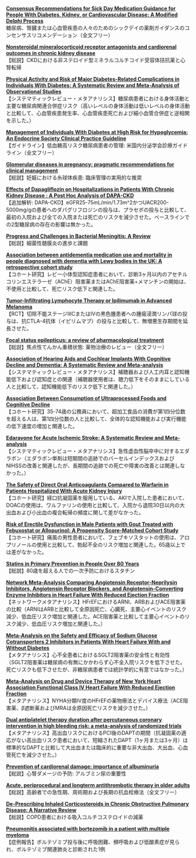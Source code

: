 [**Consensus Recommendations for Sick Day Medication Guidance for People With Diabetes, Kidney, or Cardiovascular Disease: A Modified Delphi Process**](https://pubmed.ncbi.nlm.nih.gov/36470530/)  
糖尿病、腎臓または心血管疾患の人々のためのシックデイの薬剤ガイダンスのコンセンサスリコメンデーション（全文フリー）

[**Nonsteroidal mineralocorticoid receptor antagonists and cardiorenal outcomes in chronic kidney disease**](https://pubmed.ncbi.nlm.nih.gov/36472546/)  
【総説】CKDにおける非ステロイド型ミネラルコルチコイド受容体拮抗薬と心腎転帰

[**Physical Activity and Risk of Major Diabetes-Related Complications in Individuals With Diabetes: A Systematic Review and Meta-Analysis of Observational Studies**](https://pubmed.ncbi.nlm.nih.gov/36455117/)  
【システマティックレビュー・メタアナリシス】糖尿病患者における身体活動と主要な糖尿病関連合併症リスク（高いレベルの身体活動は低いレベルの身体活動と比較して、心血管疾患発生率、心血管疾患死亡および細小血管合併症と逆相関を示した。）

[**Management of Individuals With Diabetes at High Risk for Hypoglycemia: An Endocrine Society Clinical Practice Guideline**](https://pubmed.ncbi.nlm.nih.gov/36477488/)  
【ガイドライン】低血糖高リスク糖尿病患者の管理: 米国内分泌学会診療ガイドライン（全文フリー）

[**Glomerular diseases in pregnancy: pragmatic recommendations for clinical management**](https://pubmed.ncbi.nlm.nih.gov/36481180/)  
【総説】妊娠における糸球体疾患: 臨床管理の実用的な推奨

[**Effects of Dapagliflozin on Hospitalizations in Patients With Chronic Kidney Disease : A Post Hoc Analysis of DAPA-CKD**](https://pubmed.ncbi.nlm.nih.gov/36469914/)  
【追加解析: DAPA-CKD】eGFR25-75mL/min/1.73m^2かつUACR200-5000mg/gの患者へのダパグリフロジンの投与は、プラセボの投与と比較して、最初の入院および全ての入院または死亡のリスクを減少させた。ベースラインでの2型糖尿病の存在の影響は無かった。

[**Progress and Challenges in Bacterial Meningitis: A Review**](https://pubmed.ncbi.nlm.nih.gov/36472590/)  
【総説】細菌性髄膜炎の進歩と課題

[**Association between antidementia medication use and mortality in people diagnosed with dementia with Lewy bodies in the UK: A retrospective cohort study**](https://pubmed.ncbi.nlm.nih.gov/36472984/)  
【コホート研究】レビー小体型認知症患者において、診断3ヶ月以内のアセチルコリンエステラーゼ（AChE）阻害薬またはAChE阻害薬+メマンチンの開始は、不使用と比較して、死亡リスク低下と関連した。

[**Tumor-Infiltrating Lymphocyte Therapy or Ipilimumab in Advanced Melanoma**](https://pubmed.ncbi.nlm.nih.gov/36477031/)  
【RCT】切除不能ステージIIICまたはIVの黒色腫患者への腫瘍浸潤リンパ球の投与は、抗CTLA-4抗体（イピリムマブ）の投与と比較して、無増悪生存期間を延長させた。

[**Focal status epilepticus: a review of pharmacological treatment**](https://pubmed.ncbi.nlm.nih.gov/36468428/)  
【総説】焦点性てんかん重積状態: 薬物治療のレビュー（全文フリー）

[**Association of Hearing Aids and Cochlear Implants With Cognitive Decline and Dementia: A Systematic Review and Meta-analysis**](https://pubmed.ncbi.nlm.nih.gov/36469314/)  
【システマティックレビュー・メタアナリシス】補聴器および人工内耳と認知機能低下および認知症との関連（補聴器使用者は、聴力低下をそのままにしている人と比較して、認知機能低下のリスク低下と関連した。）

[**Association Between Consumption of Ultraprocessed Foods and Cognitive Decline**](https://pubmed.ncbi.nlm.nih.gov/36469335/)  
【コホート研究】35-74歳の公務員において、超加工食品の消費が第1四分位数を超える人は、第1四分位数の人と比較して、全体的な認知機能および実行機能の低下速度の増加と関連した。

[**Edaravone for Acute Ischemic Stroke: A Systematic Review and Meta-analysis**](https://pubmed.ncbi.nlm.nih.gov/36473732/)  
【システマティックレビュー・メタアナリシス】急性虚血性脳卒中に対するエダラボン（エダラボン単剤は短期間の追跡でのバーセルインデックスおよびNIHSSの改善と関連したが、長期間の追跡での死亡や障害の改善とは関連しなかった。）

[**The Safety of Direct Oral Anticoagulants Compared to Warfarin in Patients Hospitalized With Acute Kidney Injury**](https://pubmed.ncbi.nlm.nih.gov/36476054/)  
【コホート研究】経口抗凝固薬を服用している、AKIで入院した患者において、DOACの使用は、ワルファリンの使用と比較して、入院から退院30日以内の大出血および小出血の複合転帰の頻度に関して差がなかった。

[**Risk of Erectile Dysfunction in Male Patients with Gout Treated with Febuxostat or Allopurinol: A Propensity Score-Matched Cohort Study**](https://pubmed.ncbi.nlm.nih.gov/36479686/)  
【コホート研究】痛風の男性患者において、フェブキソスタットの使用は、アロプリノールの使用と比較して、勃起不全のリスク増加と関連した。65歳以上では差がなかった。

[**Statins in Primary Prevention in People Over 80 Years**](https://pubmed.ncbi.nlm.nih.gov/36459749/)  
【総説】80歳を超える人での一次予防におけるスタチン

[**Network Meta-Analysis Comparing Angiotensin Receptor-Neprilysin Inhibitors, Angiotensin Receptor Blockers, and Angiotensin-Converting Enzyme Inhibitors in Heart Failure With Reduced Ejection Fraction**](https://pubmed.ncbi.nlm.nih.gov/36459752/)  
【ネットワークメタアナリシス】HFrEFにおけるARNI、ARBおよびACE阻害薬の比較（ARNIはARBと比較して全原因死亡、心臓死、主要心イベントのリスク減少、低血圧リスク増加と関連した。ACE阻害薬と比較して主要心イベントのリスク減少、低血圧リスク増加と関連した。）

[**Meta-Analysis on the Safety and Efficacy of Sodium Glucose Cotransporters 2 Inhibitors in Patients With Heart Failure With and Without Diabetes**](https://pubmed.ncbi.nlm.nih.gov/36459753/)  
【メタアナリシス】心不全患者におけるSGLT2阻害薬の安全性と有効性（SGLT2阻害薬は糖尿病の有無にかかわらず心不全入院リスクを低下させた。死亡リスクも低下させたが、非糖尿病患者では統計学的に有意ではなかった。）

[**Meta-Analysis on Drug and Device Therapy of New York Heart Association Functional Class IV Heart Failure With Reduced Ejection Fraction**](https://pubmed.ncbi.nlm.nih.gov/36473305/)  
【メタアナリシス】NYHA分類IV度のHFrEFの薬物療法とデバイス療法（ACE阻害薬、β遮断薬およびMRAは全原因死亡リスクを減少させた。）

[**Dual antiplatelet therapy duration after percutaneous coronary intervention in high bleeding risk: a meta-analysis of randomized trials**](https://pubmed.ncbi.nlm.nih.gov/36477292/)  
【メタアナリシス】高出血リスクにおけるPCI後のDAPTの期間（抗凝固薬の適応がない高出血リスク患者において、短縮されたDAPT（1ヶ月または3ヶ月）は標準的なDAPTと比較して大出血または臨床的に重要な非大出血、大出血、心血管死亡を減少させた。）

[**Prevention of cardiorenal damage: importance of albuminuria**](https://pubmed.ncbi.nlm.nih.gov/36477861/)  
【総説】心腎ダメージの予防: アルブミン尿の重要性

[**Acute, periprocedural and longterm antithrombotic therapy in older adults**](https://pubmed.ncbi.nlm.nih.gov/36477865/)  
【総説】高齢者での急性期、周術期および長期の抗血栓療法（全文フリー）

[**De-Prescribing Inhaled Corticosteroids in Chronic Obstructive Pulmonary Disease: A Narrative Review**](https://pubmed.ncbi.nlm.nih.gov/36458847/)  
【総説】COPD患者における吸入コルチコステロイドの減薬

[**Pneumonitis associated with bortezomib in a patient with multiple myeloma**](https://pubmed.ncbi.nlm.nih.gov/36476141/)  
【症例報告】ボルテゾミブ投与後に呼吸困難、頻呼吸および低酸素症が見られ、ボルテゾミブ関連肺炎と診断された1例
